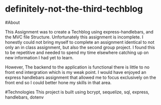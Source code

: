 # definitely-not-the-third-techblog

#About

This Assignment was to create a Techblog using express-handlebars, and the MVC file Structure. Unfortunately this assignment is incomplete. I honestly could not bring myself to complete an assignment identical to not only an in class assignment, but also the second group project. I found this to be repetitive and needed to spend my time elsewhere catching up on new information I had yet to learn.

However, The backend to the application is functional there is little to no front end intergration which is my weak point. I would have enjoyed an express handlebars assignment that allowed me to focus exclusively on the front end so I could better hone my skills in that area.

#Technologies
This project is built using bcrypt, sequelize, sql, express, handlebars, dotenv
